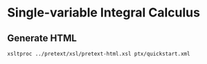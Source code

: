 # Single-variable Integral Calculus

## Generate HTML

```
xsltproc ../pretext/xsl/pretext-html.xsl ptx/quickstart.xml
```